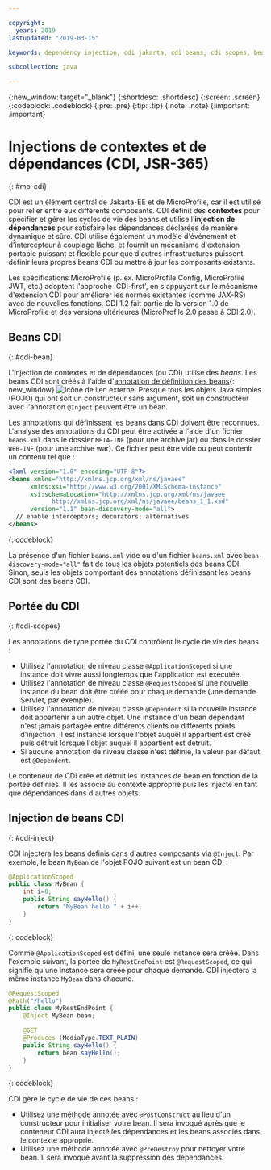 ```yaml
---

copyright:
  years: 2019
lastupdated: "2019-03-15"

keywords: dependency injection, cdi jakarta, cdi beans, cdi scopes, bean lifecycle, context injection microprofile, microprofile cdi

subcollection: java

---
```


{:new_window: target="_blank"}
{:shortdesc: .shortdesc}
{:screen: .screen}
{:codeblock: .codeblock}
{:pre: .pre}
{:tip: .tip}
{:note: .note}
{:important: .important}

# Injections de contextes et de dépendances (CDI, JSR-365)
{: #mp-cdi}

CDI est un élément central de Jakarta-EE et de MicroProfile, car il est utilisé pour relier entre eux différents composants. CDI définit des **contextes** pour spécifier et gérer les cycles de vie des beans et utilise l'**injection de dépendances** pour satisfaire les dépendances déclarées de manière dynamique et sûre. CDI utilise également un modèle d'événement et d'intercepteur à couplage lâche, et fournit un mécanisme d'extension portable puissant et flexible pour que d'autres infrastructures puissent définir leurs propres beans CDI ou mettre à jour les composants existants.

Les spécifications MicroProfile (p. ex. MicroProfile Config, MicroProfile JWT, etc.) adoptent l'approche 'CDI-first', en s'appuyant sur le mécanisme d'extension CDI pour améliorer les normes existantes (comme JAX-RS) avec de nouvelles fonctions. CDI 1.2 fait partie de la version 1.0 de MicroProfile et des versions ultérieures (MicroProfile 2.0 passe à CDI 2.0).

## Beans CDI
{: #cdi-bean}

L'injection de contextes et de dépendances (ou CDI) utilise des _beans_. Les beans CDI sont créés à l'aide d'[annotation de définition des beans](https://docs.jboss.org/cdi/spec/2.0/cdi-spec.html){: new_window} ![Icône de lien externe](../icons/launch-glyph.svg "Icône de lien externe"). Presque tous les objets Java simples (POJO) qui ont soit un constructeur sans argument, soit un constructeur avec l'annotation `@Inject` peuvent être un bean.

Les annotations qui définissent les beans dans CDI doivent être reconnues. L'analyse des annotations du CDI peut être activée à l'aide d'un fichier `beans.xml` dans le dossier `META-INF` (pour une archive jar) ou dans le dossier `WEB-INF` (pour une archive war). Ce fichier peut être vide ou peut contenir un contenu tel que :

```xml
<?xml version="1.0" encoding="UTF-8"?>
<beans xmlns="http://xmlns.jcp.org/xml/ns/javaee"
      xmlns:xsi="http://www.w3.org/2001/XMLSchema-instance"
      xsi:schemaLocation="http://xmlns.jcp.org/xml/ns/javaee
            http://xmlns.jcp.org/xml/ns/javaee/beans_1_1.xsd"
      version="1.1" bean-discovery-mode="all">
  // enable interceptors; decorators; alternatives
</beans>
```
{: codeblock}

La présence d'un fichier `beans.xml` vide ou d'un fichier `beans.xml` avec `bean-discovery-mode="all"` fait de tous les objets potentiels des beans CDI. Sinon, seuls les objets comportant des annotations définissant les beans CDI sont des beans CDI.

## Portée du CDI
{: #cdi-scopes}

Les annotations de type portée du CDI contrôlent le cycle de vie des beans :

* Utilisez l'annotation de niveau classe `@ApplicationScoped` si une instance doit vivre aussi longtemps que l'application est exécutée.
* Utilisez l'annotation de niveau classe `@RequestScoped` si une nouvelle instance du bean doit être créée pour chaque demande (une demande Servlet, par exemple).
* Utilisez l'annotation de niveau classe `@Dependent` si la nouvelle instance doit appartenir à un autre objet. Une instance d'un bean dépendant n'est jamais partagée entre différents clients ou différents points d'injection. Il est instancié lorsque l'objet auquel il appartient est créé puis détruit lorsque l'objet auquel il appartient est détruit.
* Si aucune annotation de niveau classe n'est définie, la valeur par défaut est `@Dependent`.

Le conteneur de CDI crée et détruit les instances de bean en fonction de la portée définies. Il les associe au contexte approprié puis les injecte en tant que dépendances dans d'autres objets.

## Injection de beans CDI
{: #cdi-inject}

CDI injectera les beans définis dans d'autres composants via `@Inject`. Par exemple, le bean `MyBean` de l'objet POJO suivant est un bean CDI :

```java
@ApplicationScoped
public class MyBean {
    int i=0;
    public String sayHello() {
        return "MyBean hello " + i++;
    }
}
```
{: codeblock}

Comme `@ApplicationScoped` est défini, une seule instance sera créée. Dans l'exemple suivant, la portée de `MyRestEndPoint` est `@RequestScoped`, ce qui signifie qu'une instance sera créée pour chaque demande. CDI injectera la même instance `MyBean` dans chacune.

```java
@RequestScoped
@Path("/hello")
public class MyRestEndPoint {
    @Inject MyBean bean;

    @GET
    @Produces (MediaType.TEXT_PLAIN)
    public String sayHello() {
        return bean.sayHello();
    }
}
```
{: codeblock}

CDI gère le cycle de vie de ces beans :

* Utilisez une méthode annotée avec `@PostConstruct` au lieu d'un constructeur pour initialiser votre bean. Il sera invoqué après que le conteneur CDI aura injecté les dépendances et les beans associés dans le contexte approprié.
* Utilisez une méthode annotée avec `@PreDestroy` pour nettoyer votre bean. Il sera invoqué avant la suppression des dépendances.
